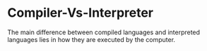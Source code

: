 # Compiler-Vs-Interpreter
The main difference between compiled languages and interpreted languages lies in how they are executed by the computer.
